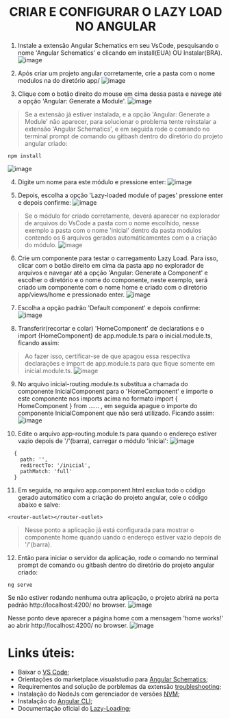 <h1 align="center">CRIAR E CONFIGURAR O LAZY LOAD NO ANGULAR</h1>

1. Instale a extensão Angular Schematics em seu VsCode, pesquisando o nome 'Angular Schematics' e clicando em install(EUA) OU Instalar(BRA).
![image](https://user-images.githubusercontent.com/65187931/191623675-019fd785-6091-43c5-8ebe-dcf746fcc9d4.png)

2. Após criar um projeto angular corretamente, crie a pasta com o nome modulos na do diretório app/ 
![image](https://user-images.githubusercontent.com/65187931/191624403-9c99395a-8904-4629-b70a-17ef3db3e8a9.png)


3. Clique com o botão direito do mouse em cima dessa pasta e navege até a opção 'Angular: Generate a Module'.
![image](https://user-images.githubusercontent.com/65187931/191624685-6c945ee4-9c3f-47d2-9276-f2d0307454cc.png)
> Se a extensão já estiver instalada, e a opção 'Angular: Generate a Module' não aparecer, para solucionar o problema tente reinstalar a extensão 
 'Angular Schematics', e em seguida rode o comando no terminal prompt de comando ou gitbash dentro do diretório do projeto angular criado: 
```
npm install
```
![image](https://user-images.githubusercontent.com/65187931/191627110-19028a4f-ff75-4a10-9360-843824a9e47b.png)

4. Digite um nome para este módulo e pressione enter:
![image](https://user-images.githubusercontent.com/65187931/191625348-36f706e9-456e-4738-b743-b0ecb898d660.png)

5. Depois, escolha a opção 'Lazy-loaded module of pages' pressione enter e depois confirme:
![image](https://user-images.githubusercontent.com/65187931/191625532-6321e4ef-092e-480b-960c-854593e116d1.png)
>Se o módulo for criado corretamente, deverá aparecer no explorador de arquivos do VsCode a pasta com o nome escolhido, nesse exemplo a pasta com 
o nome 'inicial' dentro da pasta modulos contendo os 6 arquivos gerados automáticamentes com o a criação do módulo.
![image](https://user-images.githubusercontent.com/65187931/191627666-abf81575-52d6-4e68-ac4c-6b142c7dd966.png)

6. Crie um componente para testar o carregamento Lazy Load. Para isso, 
clicar com o botão direito em cima da pasta app no explorador de arquivos e navegar até a opção 'Angular: Generate a Component' e escolher o diretório e o nome do      componente, neste exemplo, será criado um componente com o nome home e criado com o diretório app/views/home e pressionado enter.
![image](https://user-images.githubusercontent.com/65187931/191628705-3e74cb82-9182-47e2-99cc-43772c7a31c3.png)

7. Escolha a opção padrão 'Default component' e depois confirme:
![image](https://user-images.githubusercontent.com/65187931/191628928-9b4fe613-3732-4ae7-865a-382a8f37b7b3.png)

8. Transferir(recortar e colar) 'HomeComponent' de declarations e o import {HomeComponent} de app.module.ts para o inicial.module.ts, ficando assim:
> Ao fazer isso, certificar-se de que apagou essa respectiva declarações e import de app.module.ts para que fique somente em inicial.module.ts.
![image](https://user-images.githubusercontent.com/65187931/191629638-9c662579-0327-4eef-ad71-48567910ff3a.png)

9. No arquivo inicial-routing.module.ts substitua a chamada do componente InicialComponent para o 'HomeComponent' e importe o este componente nos imports acima no formato import { HomeComponent } from ......  , em seguida apague o importe do componente InicialComponent que não será utilizado. Ficando assim:
![image](https://user-images.githubusercontent.com/65187931/191630289-b6826e41-c595-4b5e-b9c5-1b3d4431f5bb.png)

10. Edite o arquivo app-routing.module.ts para quando o endereço estiver vazio depois de '/'(barra), carregar o módulo 'inicial':
![image](https://user-images.githubusercontent.com/65187931/191630805-2988d285-7f36-4d60-b0d8-f460b7dae740.png)
```
  {
    path: '',
    redirectTo: '/inicial',
    pathMatch: 'full'
  }
```
11. Em seguida, no arquivo app.component.html exclua todo o código gerado automático com a criação do projeto angular, cole o código abaixo e salve:
```
<router-outlet></router-outlet>
```
>Nesse ponto a aplicação já está configurada para mostrar o componente home quando uando o endereço estiver vazio depois de '/'(barra).

12. Então para iniciar o servidor da aplicação, rode o comando no terminal prompt de comando ou gitbash dentro do diretório do projeto angular criado:
```
ng serve
```
Se não estiver rodando nenhuma outra aplicação, o projeto abrirá na porta padrão http://localhost:4200/ no browser.
![image](https://user-images.githubusercontent.com/65187931/191631490-5da0fef2-42bd-4d44-8fe9-c39cf1e17d43.png)

Nesse ponto deve aparecer a página home com a mensagem 'home works!' ao abrir http://localhost:4200/  no browser.
![image](https://user-images.githubusercontent.com/65187931/191632449-45e3f10c-107b-45cb-9f36-8286aad250d1.png)


# Links úteis:

- Baixar o [VS Code](https://code.visualstudio.com/download);
- Orientações do marketplace.visualstudio para [Angular Schematics](https://marketplace.visualstudio.com/items?itemName=cyrilletuzi.angular-schematics);
- Requirementos and solução de porblemas da extensão [troubleshooting](https://github.com/cyrilletuzi/vscode-angular-schematics/blob/main/walkthroughs/troubleshooting.md);
- Instalação do NodeJs com gerenciador de versões [NVM](https://github.com/coreybutler/nvm-windows/edit/master/README.md);
- Instalação do [Angular CLI](https://angular.io/cli);
- Documentação oficial do [Lazy-Loading](https://angular.io/guide/lazy-loading-ngmodules);




